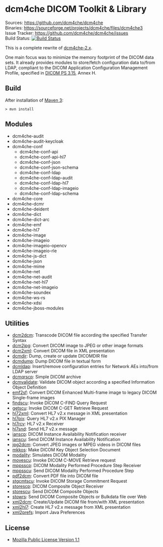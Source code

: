 dcm4che DICOM Toolkit & Library
=========================
Sources: https://github.com/dcm4che/dcm4che  
Binaries: https://sourceforge.net/projects/dcm4che/files/dcm4che3  
Issue Tracker: https://github.com/dcm4che/dcm4che/issues  
Build Status: [![Build Status](https://travis-ci.org/dcm4che/dcm4che.svg?branch=master)](https://travis-ci.org/dcm4che/dcm4che)

This is a complete rewrite of [dcm4che-2.x](http://www.dcm4che.org/confluence/display/d2/).

One main focus was to minimize the memory footprint of the DICOM data sets.
It already provides modules to store/fetch configuration data to/from LDAP,
compliant to the DICOM Application Configuration Management Profile,
specified in [DICOM PS 3.15](http://dicom.nema.org/medical/dicom/current/output/html/part15.html#chapter_H), Annex H.

Build
-----
After installation of [Maven 3](http://maven.apache.org):

    > mvn install

Modules
-------
- dcm4che-audit
- dcm4che-audit-keycloak
- dcm4che-conf
  - dcm4che-conf-api
  - dcm4che-conf-api-hl7
  - dcm4che-conf-json
  - dcm4che-conf-json-schema
  - dcm4che-conf-ldap
  - dcm4che-conf-ldap-audit
  - dcm4che-conf-ldap-hl7
  - dcm4che-conf-ldap-imageio
  - dcm4che-conf-ldap-schema
- dcm4che-core
- dcm4che-dcmr
- dcm4che-deident
- dcm4che-dict
- dcm4che-dict-arc
- dcm4che-emf
- dcm4che-hl7
- dcm4che-image
- dcm4che-imageio
- dcm4che-imageio-opencv
- dcm4che-imageio-rle
- dcm4che-js-dict
- dcm4che-json
- dcm4che-mime
- dcm4che-net
- dcm4che-net-audit
- dcm4che-net-hl7
- dcm4che-net-imageio
- dcm4che-soundex
- dcm4che-ws-rs
- dcm4che-xdsi
- dcm4che-jboss-modules

Utilities
---------
- [dcm2dcm][]: Transcode DICOM file according the specified Transfer Syntax
- [dcm2jpg][]: Convert DICOM image to JPEG or other image formats
- [dcm2xml][]: Convert DICOM file in XML presentation
- [dcmdir][]: Dump, create or update DICOMDIR file
- [dcmdump][]: Dump DICOM file in textual form
- [dcmldap][]: Insert/remove configuration entries for Network AEs into/from LDAP server
- [dcmqrscp][]: Simple DICOM archive
- [dcmvalidate][]: Validate DICOM object according a specified Information Object Definition
- [emf2sf][]: Convert DICOM Enhanced Multi-frame image to legacy DICOM Single-frame images
- [findscu][]: Invoke DICOM C-FIND Query Request
- [getscu][]: Invoke DICOM C-GET Retrieve Request
- [hl72xml][]: Convert HL7 v2.x message in XML presentation
- [hl7pix][]: Query HL7 v2.x PIX Manager
- [hl7rcv][]: HL7 v2.x Receiver
- [hl7snd][]: Send HL7 v2.x message
- [ianscp][]: DICOM Instance Availability Notification receiver 
- [ianscu][]: Send DICOM Instance Availability Notification
- [jpg2dcm][]: Convert JPEG images or MPEG videos in DICOM files
- [mkkos][]: Make DICOM Key Object Selection Document
- [modality][]: Simulates DICOM Modality
- [movescu][]: Invoke DICOM C-MOVE Retrieve request
- [mppsscp][]: DICOM Modality Performed Procedure Step Receiver
- [mppsscu][]: Send DICOM Modality Performed Procedure Step
- [pdf2dcm][]: Convert PDF file into DICOM file
- [stgcmtscu][]: Invoke DICOM Storage Commitment Request
- [storescp][]: DICOM Composite Object Receiver
- [storescu][]: Send DICOM Composite Objects
- [stowrs][]: Send DICOM Composite Objects or Bulkdata file over Web
- [xml2dcm][]: Create/Update DICOM file from/with XML presentation
- [xml2hl7][]: Create HL7 v2.x message from XML presentation
- [xml2prefs][]: Import Java Preferences

[dcm2dcm]: https://github.com/dcm4che/dcm4che/blob/master/dcm4che-tool/dcm4che-tool-dcm2dcm/README.md
[dcm2jpg]: https://github.com/dcm4che/dcm4che/blob/master/dcm4che-tool/dcm4che-tool-dcm2jpg/README.md
[dcm2xml]: https://github.com/dcm4che/dcm4che/blob/master/dcm4che-tool/dcm4che-tool-dcm2xml/README.md
[dcmdir]: https://github.com/dcm4che/dcm4che/blob/master/dcm4che-tool/dcm4che-tool-dcmdir/README.md
[dcmdump]: https://github.com/dcm4che/dcm4che/blob/master/dcm4che-tool/dcm4che-tool-dcmdump/README.md
[dcmldap]: https://github.com/dcm4che/dcm4che/blob/master/dcm4che-tool/dcm4che-tool-dcmldap/README.md
[dcmqrscp]: https://github.com/dcm4che/dcm4che/blob/master/dcm4che-tool/dcm4che-tool-dcmqrscp/README.md
[dcmvalidate]: https://github.com/dcm4che/dcm4che/blob/master/dcm4che-tool/dcm4che-tool-dcmvalidate/README.md
[emf2sf]: https://github.com/dcm4che/dcm4che/blob/master/dcm4che-tool/dcm4che-tool-emf2sf/README.md
[findscu]: https://github.com/dcm4che/dcm4che/blob/master/dcm4che-tool/dcm4che-tool-findscu/README.md
[getscu]: https://github.com/dcm4che/dcm4che/blob/master/dcm4che-tool/dcm4che-tool-getscu/README.md
[hl72xml]: https://github.com/dcm4che/dcm4che/blob/master/dcm4che-tool/dcm4che-tool-hl72xml/README.md
[hl7pix]: https://github.com/dcm4che/dcm4che/blob/master/dcm4che-tool/dcm4che-tool-hl7pix/README.md
[hl7rcv]: https://github.com/dcm4che/dcm4che/blob/master/dcm4che-tool/dcm4che-tool-hl7rcv/README.md
[hl7snd]: https://github.com/dcm4che/dcm4che/blob/master/dcm4che-tool/dcm4che-tool-hl7snd/README.md
[ianscp]: https://github.com/dcm4che/dcm4che/blob/master/dcm4che-tool/dcm4che-tool-ianscp/README.md
[ianscu]: https://github.com/dcm4che/dcm4che/blob/master/dcm4che-tool/dcm4che-tool-ianscu/README.md
[jpg2dcm]: https://github.com/dcm4che/dcm4che/blob/master/dcm4che-tool/dcm4che-tool-jpg2dcm/README.md
[mkkos]: https://github.com/dcm4che/dcm4che/blob/master/dcm4che-tool/dcm4che-tool-mkkos/README.md
[modality]: https://github.com/dcm4che/dcm4che/blob/master/dcm4che-tool/dcm4che-tool-ihe/dcm4che-tool-ihe-modality/README.md
[movescu]: https://github.com/dcm4che/dcm4che/blob/master/dcm4che-tool/dcm4che-tool-movescu/README.md
[mppsscp]: https://github.com/dcm4che/dcm4che/blob/master/dcm4che-tool/dcm4che-tool-mppsscp/README.md
[mppsscu]: https://github.com/dcm4che/dcm4che/blob/master/dcm4che-tool/dcm4che-tool-mppsscu/README.md
[pdf2dcm]: https://github.com/dcm4che/dcm4che/blob/master/dcm4che-tool/dcm4che-tool-pdf2dcm/README.md
[stgcmtscu]: https://github.com/dcm4che/dcm4che/blob/master/dcm4che-tool/dcm4che-tool-stgcmtscu/README.md
[storescp]: https://github.com/dcm4che/dcm4che/blob/master/dcm4che-tool/dcm4che-tool-storescp/README.md
[storescu]: https://github.com/dcm4che/dcm4che/blob/master/dcm4che-tool/dcm4che-tool-storescu/README.md
[stowrs]: https://github.com/dcm4che/dcm4che/blob/master/dcm4che-tool/dcm4che-tool-stowrs/README.md
[xml2dcm]: https://github.com/dcm4che/dcm4che/blob/master/dcm4che-tool/dcm4che-tool-xml2dcm/README.md
[xml2hl7]: https://github.com/dcm4che/dcm4che/blob/master/dcm4che-tool/dcm4che-tool-xml2hl7/README.md
[xml2prefs]: https://github.com/dcm4che/dcm4che/blob/master/dcm4che-tool/dcm4che-tool-xml2prefs/README.md

License
-------
* [Mozilla Public License Version 1.1](http://www.mozilla.org/MPL/1.1/)

